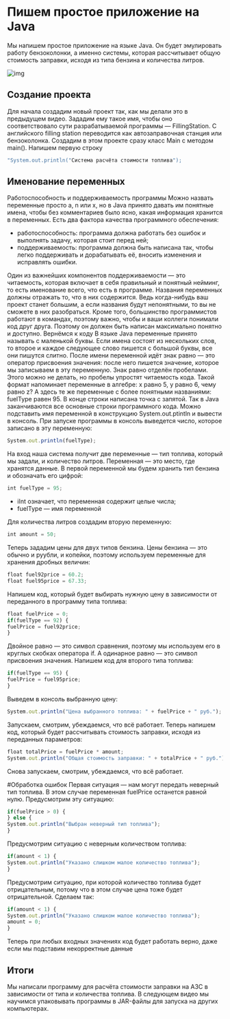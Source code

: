 # Пишем простое приложение на Java

Мы напишем простое приложение на языке Java. Он будет эмулировать работу бензоколонки, а именно системы, которая рассчитывает общую стоимость заправки,
исходя из типа бензина и количества литров.

![img](https://andreyex.ru/wp-content/uploads/2018/05/Kak-ustanovit-Java-s-apt-na-Ubuntu-18.04.jpg)

## Создание проекта

Для начала создадим новый проект так, как мы делали это в предыдущем видео.
Зададим ему такое имя, чтобы оно соответствовало сути разрабатываемой программы —
FillingStation. С английского filling station переводится как автозаправочная станция или
бензоколонка.
Создадим в этом проекте сразу класс Main с методом main(). Напишем первую строку

```js
"System.out.println("Система расчёта стоимости топлива");
```
## Именование переменных


Работоспособность и поддерживаемость программы
Можно назвать переменные просто a, n или x, но в Java принято давать им понятные
имена, чтобы без комментариев было ясно, какая информация хранится в переменных.
Есть два фактора качества программного обеспечения:
* работоспособность: программа должна работать без ошибок и выполнять задачу,
которая стоит перед ней;
* поддерживаемость: программа должна быть написана так, чтобы легко
поддерживать и дорабатывать её, вносить изменения и исправлять ошибки.

Один из важнейших компонентов поддерживаемости — это читаемость, которая включает
в себя правильный и понятный нейминг, то есть именование всего, что есть в программе.
Названия переменных должны отражать то, что в них содержится. Ведь когда-нибудь ваш
проект станет большим, а если названия будут непонятными, то вы не сможете в них
разобраться.
Кроме того, большинство программистов работают в командах, поэтому важно, чтобы и
ваши коллеги понимали код друг друга. Поэтому он должен быть написан максимально
понятно и доступно.
Вернёмся к коду
В языке Java переменные принято называть с маленькой буквы. Если имена состоят из
нескольких слов, то второе и каждое следующее слово пишется с большой буквы, все они
пишутся слитно.
После имени переменной идёт знак равно — это оператор присвоения значения: после
него пишется значение, которое мы записываем в эту переменную. Знак равно отделён
пробелами. Этого можно не делать, но пробелы упростят читаемость кода.
Такой формат напоминает переменные в алгебре: x равно 5, y равно 6, чему равно z? А
здесь те же переменные с более понятными названиями: fuelType равен 95.
В конце строки написана точка с запятой. Так в Java заканчиваются все основные строки
программного кода.
Можно подставить имя переменной в конструкцию System.out.ptintln и вывести в консоль.
При запуске программы в консоль выведется число, которое записано в эту переменную:
```js
System.out.println(fuelType);
```
На вход наша система получит две переменные — тип топлива, который мы задали, и
количество литров.
Переменная — это место, где хранятся данные. В первой переменной мы будем хранить
тип бензина и обозначать его цифрой:
```js
int fuelType = 95;
```

* iInt означает, что переменная содержит целые числа;
* fuelType — имя переменной

Для количества литров создадим вторую переменную:
```js
int amount = 50;
```

Теперь зададим цены для двух типов бензина. Цены бензина — это обычно и руубли, и
копейки, поэтому используем переменные для хранения дробных величин:

```js
float fuel92price = 60.2;
float fuel95price = 67.33;

```
Напишем код, который будет выбирать нужную цену в зависимости от переданного в
программу типа топлива:

```js
float fuelPrice = 0;
if(fuelType == 92) {
fuelPrice = fuel92price;
}
```
Двойное равно — это символ сравнения, поэтому мы используем его в круглых скобках
оператора if. А одинарное равно — это символ присвоения значения.
Напишем код для второго типа топлива:

```js
if(fuelType == 95) {
fuelPrice = fuel95price;
}
```
Выведем в консоль выбранную цену:

```js
System.out.println("Цена выбранного топлива: " + fuelPrice + " руб.");
```
Запускаем, смотрим, убеждаемся, что всё работает.
Теперь напишем код, который будет рассчитывать стоимость заправки, исходя из
переданных параметров:
```js
float totalPrice = fuelPrice * amount;
System.out.println("Общая стоимость заправки: " + totalPrice + " руб.");
```
Снова запускаем, смотрим, убеждаемся, что всё работает.

#Обработка ошибок
Первая ситуация — нам могут передать неверный тип топлива. В этом случае переменная
fuelPrice останется равной нулю. Предусмотрим эту ситуацию:

```js
if(fuelPrice > 0) {
} else {
System.out.println("Выбран неверный тип топлива");
}
```
Предусмотрим ситуацию с неверным количеством топлива:
```js
if(amount < 1) {
System.out.println("Указано слишком малое количество топлива");
}
```
Предусмотрим ситуацию, при которой количество топлива будет отрицательным, потому
что в этом случае цена тоже будет отрицательной. Сделаем так:
```js
if(amount < 1) {
System.out.println("Указано слишком малое количество топлива");
amount = 0;
}
```
Теперь при любых входных значениях код будет работать верно, даже если мы подставим
некорректные данные

## Итоги
Мы написали программу для расчёта стоимости заправки на АЗС в зависимости от типа и
количества топлива. В следующем видео мы научимся упаковывать программы в
JAR-файлы для запуска на других компьютерах.